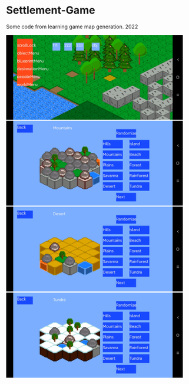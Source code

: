 # Settlement-Game

Some code from learning game map generation. 2022

<img src="./pics/1.jpg" width="480" />
<img src="./pics/2.jpg" width="480" />
<img src="./pics/3.jpg" width="480" />
<img src="./pics/4.jpg" width="480" />
